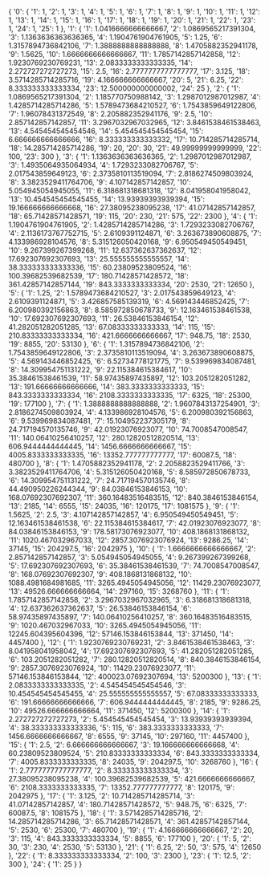 {
  '0': {
    '1': 1,
    '2': 1,
    '3': 1,
    '4': 1,
    '5': 1,
    '6': 1,
    '7': 1,
    '8': 1,
    '9': 1,
    '10': 1,
    '11': 1,
    '12': 1,
    '13': 1,
    '14': 1,
    '15': 1,
    '16': 1,
    '17': 1,
    '18': 1,
    '19': 1,
    '20': 1,
    '21': 1,
    '22': 1,
    '23': 1,
    '24': 1,
    '25': 1
  },
  '1': {
    '1': 1.0416666666666667,
    '2': 1.0869565217391304,
    '3': 1.1363636363636365,
    '4': 1.1904761904761905,
    '5': 1.25,
    '6': 1.3157894736842106,
    '7': 1.3888888888888888,
    '8': 1.4705882352941178,
    '9': 1.5625,
    '10': 1.6666666666666667,
    '11': 1.7857142857142858,
    '12': 1.9230769230769231,
    '13': 2.0833333333333335,
    '14': 2.272727272727273,
    '15': 2.5,
    '16': 2.7777777777777777,
    '17': 3.125,
    '18': 3.5714285714285716,
    '19': 4.166666666666667,
    '20': 5,
    '21': 6.25,
    '22': 8.333333333333334,
    '23': 12.500000000000002,
    '24': 25
  },
  '2': {
    '1': 1.0869565217391304,
    '2': 1.185770750988142,
    '3': 1.2987012987012987,
    '4': 1.4285714285714286,
    '5': 1.5789473684210527,
    '6': 1.7543859649122806,
    '7': 1.96078431372549,
    '8': 2.205882352941176,
    '9': 2.5,
    '10': 2.857142857142857,
    '11': 3.2967032967032965,
    '12': 3.8461538461538463,
    '13': 4.545454545454546,
    '14': 5.454545454545454,
    '15': 6.666666666666666,
    '16': 8.333333333333332,
    '17': 10.714285714285714,
    '18': 14.285714285714286,
    '19': 20,
    '20': 30,
    '21': 49.99999999999999,
    '22': 100,
    '23': 300
  },
  '3': {
    '1': 1.1363636363636365,
    '2': 1.2987012987012987,
    '3': 1.4935064935064934,
    '4': 1.7293233082706767,
    '5': 2.017543859649123,
    '6': 2.3735810113519094,
    '7': 2.8186274509803924,
    '8': 3.3823529411764706,
    '9': 4.107142857142857,
    '10': 5.054945054945055,
    '11': 6.318681318681318,
    '12': 8.041958041958042,
    '13': 10.454545454545455,
    '14': 13.93939393939394,
    '15': 19.166666666666668,
    '16': 27.38095238095238,
    '17': 41.07142857142857,
    '18': 65.71428571428571,
    '19': 115,
    '20': 230,
    '21': 575,
    '22': 2300
  },
  '4': {
    '1': 1.1904761904761905,
    '2': 1.4285714285714286,
    '3': 1.7293233082706767,
    '4': 2.1136173767752715,
    '5': 2.6109391124871,
    '6': 3.263673890608875,
    '7': 4.133986928104576,
    '8': 5.315126050420168,
    '9': 6.950549450549451,
    '10': 9.267399267399268,
    '11': 12.637362637362637,
    '12': 17.692307692307693,
    '13': 25.555555555555557,
    '14': 38.333333333333336,
    '15': 60.23809523809524,
    '16': 100.39682539682539,
    '17': 180.71428571428572,
    '18': 361.42857142857144,
    '19': 843.3333333333334,
    '20': 2530,
    '21': 12650
  },
  '5': {
    '1': 1.25,
    '2': 1.5789473684210527,
    '3': 2.017543859649123,
    '4': 2.6109391124871,
    '5': 3.426857585139319,
    '6': 4.569143446852425,
    '7': 6.200980392156863,
    '8': 8.585972850678733,
    '9': 12.163461538461538,
    '10': 17.692307692307693,
    '11': 26.53846153846154,
    '12': 41.282051282051285,
    '13': 67.08333333333333,
    '14': 115,
    '15': 210.83333333333334,
    '16': 421.6666666666667,
    '17': 948.75,
    '18': 2530,
    '19': 8855,
    '20': 53130
  },
  '6': {
    '1': 1.3157894736842106,
    '2': 1.7543859649122806,
    '3': 2.3735810113519094,
    '4': 3.263673890608875,
    '5': 4.569143446852425,
    '6': 6.52734778121775,
    '7': 9.539969834087481,
    '8': 14.309954751131222,
    '9': 22.115384615384617,
    '10': 35.38461538461539,
    '11': 58.97435897435897,
    '12': 103.2051282051282,
    '13': 191.66666666666666,
    '14': 383.3333333333333,
    '15': 843.3333333333334,
    '16': 2108.3333333333335,
    '17': 6325,
    '18': 25300,
    '19': 177100
  },
  '7': {
    '1': 1.3888888888888888,
    '2': 1.9607843137254901,
    '3': 2.8186274509803924,
    '4': 4.133986928104576,
    '5': 6.200980392156863,
    '6': 9.539969834087481,
    '7': 15.104952237305179,
    '8': 24.717194570135746,
    '9': 42.01923076923077,
    '10': 74.7008547008547,
    '11': 140.06410256410257,
    '12': 280.12820512820514,
    '13': 606.9444444444445,
    '14': 1456.6666666666667,
    '15': 4005.8333333333335,
    '16': 13352.777777777777,
    '17': 60087.5,
    '18': 480700
  },
  '8': {
    '1': 1.4705882352941178,
    '2': 2.2058823529411766,
    '3': 3.3823529411764706,
    '4': 5.315126050420168,
    '5': 8.585972850678733,
    '6': 14.309954751131222,
    '7': 24.717194570135746,
    '8': 44.490950226244344,
    '9': 84.03846153846153,
    '10': 168.07692307692307,
    '11': 360.16483516483515,
    '12': 840.3846153846154,
    '13': 2185,
    '14': 6555,
    '15': 24035,
    '16': 120175,
    '17': 1081575
  },
  '9': {
    '1': 1.5625,
    '2': 2.5,
    '3': 4.107142857142857,
    '4': 6.950549450549451,
    '5': 12.163461538461538,
    '6': 22.115384615384617,
    '7': 42.01923076923077,
    '8': 84.03846153846153,
    '9': 178.58173076923077,
    '10': 408.1868131868132,
    '11': 1020.467032967033,
    '12': 2857.3076923076924,
    '13': 9286.25,
    '14': 37145,
    '15': 204297.5,
    '16': 2042975
  },
  '10': {
    '1': 1.6666666666666667,
    '2': 2.857142857142857,
    '3': 5.054945054945055,
    '4': 9.267399267399268,
    '5': 17.692307692307693,
    '6': 35.38461538461539,
    '7': 74.7008547008547,
    '8': 168.07692307692307,
    '9': 408.1868131868132,
    '10': 1088.4981684981685,
    '11': 3265.4945054945056,
    '12': 11429.23076923077,
    '13': 49526.666666666664,
    '14': 297160,
    '15': 3268760
  },
  '11': {
    '1': 1.7857142857142858,
    '2': 3.2967032967032965,
    '3': 6.318681318681318,
    '4': 12.637362637362637,
    '5': 26.53846153846154,
    '6': 58.97435897435897,
    '7': 140.06410256410257,
    '8': 360.16483516483515,
    '9': 1020.467032967033,
    '10': 3265.4945054945056,
    '11': 12245.604395604396,
    '12': 57146.153846153844,
    '13': 371450,
    '14': 4457400
  },
  '12': {
    '1': 1.9230769230769231,
    '2': 3.8461538461538463,
    '3': 8.041958041958042,
    '4': 17.692307692307693,
    '5': 41.282051282051285,
    '6': 103.2051282051282,
    '7': 280.12820512820514,
    '8': 840.3846153846154,
    '9': 2857.3076923076924,
    '10': 11429.23076923077,
    '11': 57146.153846153844,
    '12': 400023.07692307694,
    '13': 5200300
  },
  '13': {
    '1': 2.0833333333333335,
    '2': 4.545454545454546,
    '3': 10.454545454545455,
    '4': 25.555555555555557,
    '5': 67.08333333333333,
    '6': 191.66666666666666,
    '7': 606.9444444444445,
    '8': 2185,
    '9': 9286.25,
    '10': 49526.666666666664,
    '11': 371450,
    '12': 5200300
  },
  '14': {
    '1': 2.272727272727273,
    '2': 5.454545454545454,
    '3': 13.93939393939394,
    '4': 38.333333333333336,
    '5': 115,
    '6': 383.3333333333333,
    '7': 1456.6666666666667,
    '8': 6555,
    '9': 37145,
    '10': 297160,
    '11': 4457400
  },
  '15': {
    '1': 2.5,
    '2': 6.666666666666667,
    '3': 19.166666666666668,
    '4': 60.23809523809524,
    '5': 210.83333333333334,
    '6': 843.3333333333334,
    '7': 4005.8333333333335,
    '8': 24035,
    '9': 204297.5,
    '10': 3268760
  },
  '16': {
    '1': 2.7777777777777777,
    '2': 8.333333333333334,
    '3': 27.38095238095238,
    '4': 100.39682539682539,
    '5': 421.6666666666667,
    '6': 2108.3333333333335,
    '7': 13352.777777777777,
    '8': 120175,
    '9': 2042975
  },
  '17': {
    '1': 3.125,
    '2': 10.714285714285714,
    '3': 41.07142857142857,
    '4': 180.71428571428572,
    '5': 948.75,
    '6': 6325,
    '7': 60087.5,
    '8': 1081575
  },
  '18': {
    '1': 3.5714285714285716,
    '2': 14.285714285714286,
    '3': 65.71428571428571,
    '4': 361.42857142857144,
    '5': 2530,
    '6': 25300,
    '7': 480700
  },
  '19': {
    '1': 4.166666666666667,
    '2': 20,
    '3': 115,
    '4': 843.3333333333334,
    '5': 8855,
    '6': 177100
  },
  '20': { '1': 5, '2': 30, '3': 230, '4': 2530, '5': 53130 },
  '21': { '1': 6.25, '2': 50, '3': 575, '4': 12650 },
  '22': { '1': 8.333333333333334, '2': 100, '3': 2300 },
  '23': { '1': 12.5, '2': 300 },
  '24': { '1': 25 }
}
